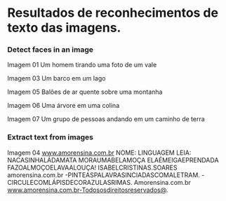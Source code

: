 # Resultados de reconhecimentos de texto das imagens.


### Detect faces in an image
Imagem 01
Um homem tirando uma foto de um vale

Imagem 03
Um barco em um lago

Imagem 05
Balões de ar quente sobre uma montanha

Imagem 06
Uma árvore em uma colina

Imagem 07
Um grupo de pessoas andando em um caminho de terra


### Extract text from images
Imagem 04
www.amorensina.com.br
NOME:
LINGUAGEM
LEIA:
NACASINHALÁDAMATA
MORAUMABELAMOÇA
ELAÉMEIGAEPRENDADA
FAZOALMOÇOELAVAALOUÇA!
ISABELCRISTINAS.SOARES
amorensina.com.br
-PINTEASPALAVRASINCIADASCOMALETRAM.
-CIRCULECOMLÁPISDECORAZULASRIMAS.
Amorensina.com.br
www.amorensina.com.br-Todososdireitosreservados@.
